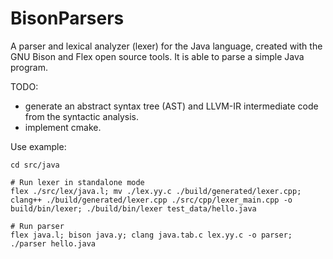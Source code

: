 # BisonParsers
A parser and lexical analyzer (lexer) for the Java language, created with the GNU Bison and Flex open source tools. It is able to parse a simple Java program.

TODO: 
- generate an abstract syntax tree (AST) and LLVM-IR intermediate code from the syntactic analysis.
- implement cmake.

Use example:
```
cd src/java

# Run lexer in standalone mode
flex ./src/lex/java.l; mv ./lex.yy.c ./build/generated/lexer.cpp; clang++ ./build/generated/lexer.cpp ./src/cpp/lexer_main.cpp -o build/bin/lexer; ./build/bin/lexer test_data/hello.java

# Run parser
flex java.l; bison java.y; clang java.tab.c lex.yy.c -o parser; ./parser hello.java

```